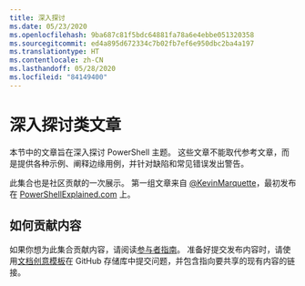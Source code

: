 ```yaml
---
title: 深入探讨
ms.date: 05/23/2020
ms.openlocfilehash: 9ba687c81f5bdc64881fa78a6e4ebbe051320358
ms.sourcegitcommit: ed4a895d672334c7b02fb7ef6e950dbc2ba4a197
ms.translationtype: HT
ms.contentlocale: zh-CN
ms.lasthandoff: 05/28/2020
ms.locfileid: "84149400"
---
```

# <a name="deep-dive-articles"></a>深入探讨类文章

本节中的文章旨在深入探讨 PowerShell 主题。 这些文章不能取代参考文章，而是提供各种示例、阐释边缘用例，并针对缺陷和常见错误发出警告。

此集合也是社区贡献的一次展示。 第一组文章来自 [@KevinMarquette][]，最初发布在 [PowerShellExplained.com][] 上。

## <a name="how-to-contribute-content"></a>如何贡献内容

如果你想为此集合贡献内容，请阅读[参与者指南][]。 准备好提交发布内容时，请使用[文档创意模板][]在 GitHub 存储库中提交问题，并包含指向要共享的现有内容的链接。

<!-- link references -->
[powershellexplained.com]: https://powershellexplained.com/
[@KevinMarquette]: https://twitter.com/KevinMarquette
[参与者指南]: https://aka.ms/PSDocsContributor
[文档创意模板]: https://github.com/MicrosoftDocs/PowerShell-Docs/issues/new?assignees=&labels=doc-idea&template=New_Document_Request.md&title=Community+contribution
